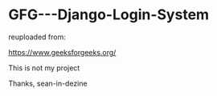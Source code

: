 # GFG---Django-Login-System
reuploaded from: 

https://www.geeksforgeeks.org/

This is not my project

Thanks,
sean-in-dezine